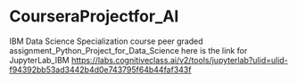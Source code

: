 # CourseraProjectfor_AI
IBM Data Science Specialization course peer graded assignment_Python_Project_for_Data_Science
here is the link for JupyterLab_IBM
https://labs.cognitiveclass.ai/v2/tools/jupyterlab?ulid=ulid-f94392bb53ad3442b4d0e743795f64b44faf343f
